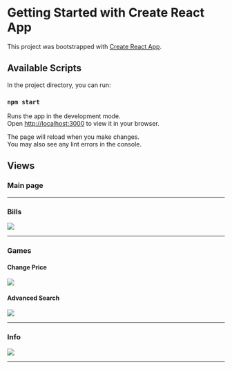 # Getting Started with Create React App

This project was bootstrapped with [Create React App](https://github.com/facebook/create-react-app).

## Available Scripts

In the project directory, you can run:

### `npm start`

Runs the app in the development mode.\
Open [http://localhost:3000](http://localhost:3000) to view it in your browser.

The page will reload when you make changes.\
You may also see any lint errors in the console.

## Views

### Main page

---

### Bills

![](https://imgur.com/a/udyfAtd)

---

### Games

#### Change Price

![](https://imgur.com/a/llYvUHw)

#### Advanced Search

![](https://imgur.com/a/NlQx4b9)

---

### Info

![](https://imgur.com/a/903FZ6M)

---
